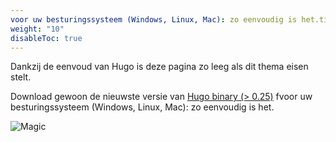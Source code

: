 ```yaml
---
voor uw besturingssysteem (Windows, Linux, Mac): zo eenvoudig is het.title: Requirements
weight: "10"
disableToc: true
---
```

Dankzij de eenvoud van Hugo is deze pagina zo leeg als dit thema eisen stelt.

Download gewoon de nieuwste versie van [Hugo binary (&gt; 0.25)](https://gohugo.io/getting-started/installing/) fvoor uw besturingssysteem (Windows, Linux, Mac): zo eenvoudig is het.

![Magic](/en/basics/requirements/images/magic.gif?classes=shadow)
